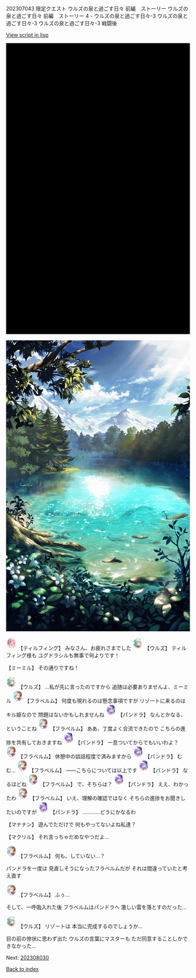 202307043 限定クエスト  ウルズの泉と過ごす日々 前編　ストーリー ウルズの泉と過ごす日々 前編　ストーリー 4 - ウルズの泉と過ごす日々-3 ウルズの泉と過ごす日々-3 ウルズの泉と過ごす日々-3 戦闘後

[View script in lisp](../scripts/202307043.txt)

![bg_black.png](../images/backgrounds/bg_black.png)

![SEAsummer_fountain.png](../images/backgrounds/SEAsummer_fountain.png)

<img src="../images/units/6101411.png" alt="6101411.png" height="34"/>
【ティルフィング】
みなさん、お疲れさまでした

<img src="../images/units/6604211.png" alt="6604211.png" height="34"/>
【ウルズ】
ティルフィング様も
ユグドラシルも無事で何よりです！

【ミーミル】
その通りですね！

<img src="../images/units/6604211.png" alt="6604211.png" height="34"/>
【ウルズ】
…私が先に言ったのですから
追随は必要ありませんよ、ミーミル

<img src="../images/units/6501611.png" alt="6501611.png" height="34"/>
【フラベルム】
何度も現れるのは懸念事項ですが
リゾートに来るのはキル姫なので
問題はないかもしれませんね

<img src="../images/units/62001121.png" alt="62001121.png" height="34"/>
【パンドラ】
なんとかなる、ということね

<img src="../images/units/6501611.png" alt="6501611.png" height="34"/>
【フラベルム】
ああ、丁度よく合流できたので
こちらの進捗を共有しておきますね

<img src="../images/units/62001121.png" alt="62001121.png" height="34"/>
【パンドラ】
一息ついてからでもいいわよ？

<img src="../images/units/6501611.png" alt="6501611.png" height="34"/>
【フラベルム】
休憩中の談話程度で済みますから

<img src="../images/units/62001121.png" alt="62001121.png" height="34"/>
【パンドラ】
むむ…

<img src="../images/units/6501611.png" alt="6501611.png" height="34"/>
【フラベルム】
――こちらについては以上です

<img src="../images/units/62001121.png" alt="62001121.png" height="34"/>
【パンドラ】
なるほどね

<img src="../images/units/6501611.png" alt="6501611.png" height="34"/>
【フラベルム】
で、そちらは？

<img src="../images/units/62001121.png" alt="62001121.png" height="34"/>
【パンドラ】
ええ、わかったわ

<img src="../images/units/6501611.png" alt="6501611.png" height="34"/>
【フラベルム】
いえ、理解の確認ではなく
そちらの進捗をお聞きしたいのですが

<img src="../images/units/62001121.png" alt="62001121.png" height="34"/>
【パンドラ】
…………どうにかなるわ

【マナナン】
遊んでただけで
何もやってないよね私達？

【マクリル】
それ言っちゃだめなやつだよ…

<img src="../images/units/6501611.png" alt="6501611.png" height="34"/>
【フラベルム】
何も、していない…？

パンドラを一度は
見直しそうになったフラベルムだが
それは間違っていたと考え直す

<img src="../images/units/6501611.png" alt="6501611.png" height="34"/>
【フラベルム】
ふぅ…

そして、一呼吸入れた後
フラベルムはパンドラへ
激しい雷を落とすのだった…

<img src="../images/units/6604211.png" alt="6604211.png" height="34"/>
【ウルズ】
リゾートは
本当に完成するのでしょうか…

目の前の惨状に思わず出た
ウルズの言葉にマスターも
ただ同意することしかできなかった…


Next: [202308030](202308030.md)

[Back to index](index.md)
